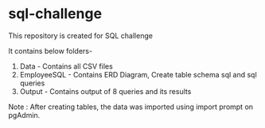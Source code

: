 # sql-challenge

This repository is created for SQL challenge

It contains below folders-

1. Data - Contains all CSV files
2. EmployeeSQL - Contains ERD Diagram, Create table schema sql and sql queries
3. Output - Contains output of 8 queries and its results

Note : After creating tables, the data was imported using import prompt on pgAdmin.




